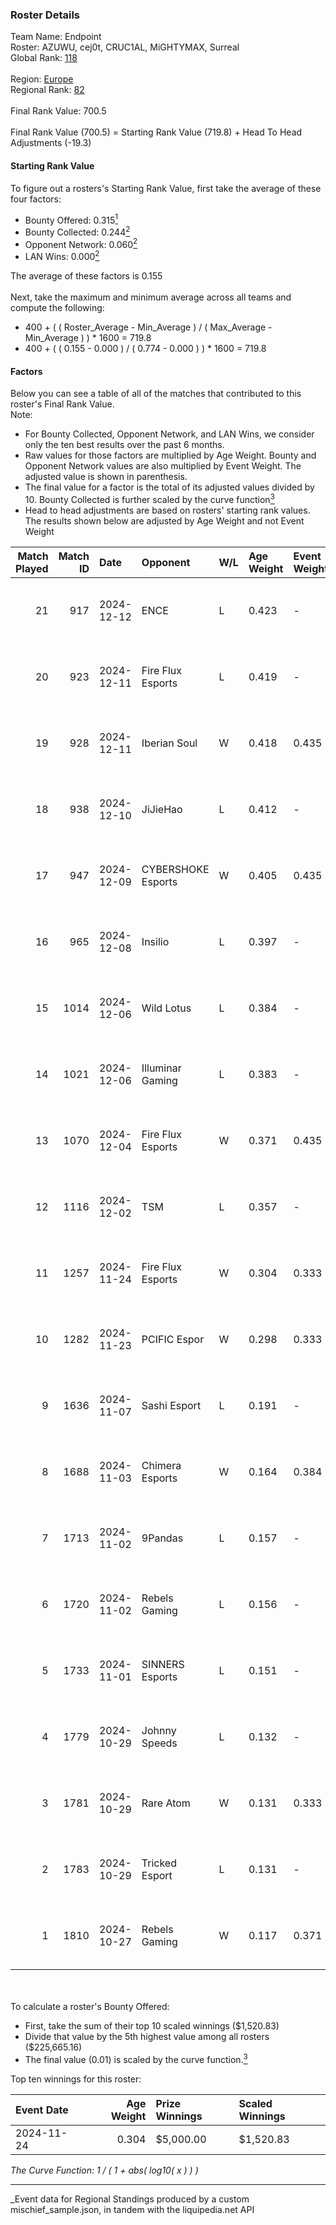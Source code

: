 ### Roster Details<br />
Team Name: Endpoint<br />
Roster: AZUWU, cej0t, CRUC1AL, MiGHTYMAX, Surreal<br />
Global Rank: [118](../../standings_global_2025_04_07.md)<br />
<br />
Region: [Europe]( ../../standings_europe_2025_04_07.md)<br />
Regional Rank: [82]( ../../standings_europe_2025_04_07.md)<br />
<br />
Final Rank Value:  700.5<br />
<br />
Final Rank Value (700.5) = Starting Rank Value (719.8) + Head To Head Adjustments (-19.3)<br />

#### Starting Rank Value<br />
To figure out a rosters's Starting Rank Value, first take the average of these four factors:<br />
- Bounty Offered: 0.315[<sup>1</sup>](#table2)
- Bounty Collected: 0.244[<sup>2</sup>](#table1)
- Opponent Network: 0.060[<sup>2</sup>](#table1)
- LAN Wins: 0.000[<sup>2</sup>](#table1)

The average of these factors is 0.155<br />
<br />
Next, take the maximum and minimum average across all teams and compute the following:<br />
- 400 + ( ( Roster_Average - Min_Average ) / ( Max_Average - Min_Average ) ) * 1600 = 719.8
- 400 + ( ( 0.155 - 0.000 ) / ( 0.774 - 0.000 ) ) * 1600 = 719.8


#### Factors<br />
Below you can see a table of all of the matches that contributed to this roster's Final Rank Value.<br />
Note:<br />

- For Bounty Collected, Opponent Network, and LAN Wins, we consider only the ten best results over the past 6 months.
- Raw values for those factors are multiplied by Age Weight. Bounty and Opponent Network values are also multiplied by Event Weight. The adjusted value is shown in parenthesis.
- The final value for a factor is the total of its adjusted values divided by 10. Bounty Collected is further scaled by the curve function[<sup>3</sup>](#curveFunction)
- Head to head adjustments are based on rosters' starting rank values. The results shown below are adjusted by Age Weight and not Event Weight
<span id="table1"></span><br />


| Match Played | Match ID | Date       | Opponent           | W/L | Age Weight | Event Weight | Bounty Collected | Opponent Network | LAN Wins  | H2H Adj. | Roster                                    |
| -: | -: | :- | :- | :- | :- | :- | :- | :- | :- | -: | :- |
|           21 |      917 | 2024-12-12 | ENCE               | L   | 0.423      | -            | -                | -                | -         |    -3.68 | AZUWU, cej0t, CRUC1AL, MiGHTYMAX, Surreal |
|           20 |      923 | 2024-12-11 | Fire Flux Esports  | L   | 0.419      | -            | -                | -                | -         |    -5.03 | AZUWU, cej0t, CRUC1AL, MiGHTYMAX, Surreal |
|           19 |      928 | 2024-12-11 | Iberian Soul       | W   | 0.418      | 0.435        | 0.011 (0.002)    | 0.638 (0.116)    | 0 (0.000) |     8.39 | AZUWU, cej0t, CRUC1AL, MiGHTYMAX, Surreal |
|           18 |      938 | 2024-12-10 | JiJieHao           | L   | 0.412      | -            | -                | -                | -         |    -9.68 | AZUWU, cej0t, CRUC1AL, MiGHTYMAX, Surreal |
|           17 |      947 | 2024-12-09 | CYBERSHOKE Esports | W   | 0.405      | 0.435        | 0.010 (0.002)    | 1.000 (0.176)    | 0 (0.000) |     8.23 | AZUWU, cej0t, CRUC1AL, MiGHTYMAX, Surreal |
|           16 |      965 | 2024-12-08 | Insilio            | L   | 0.397      | -            | -                | -                | -         |    -8.68 | AZUWU, cej0t, CRUC1AL, MiGHTYMAX, Surreal |
|           15 |     1014 | 2024-12-06 | Wild Lotus         | L   | 0.384      | -            | -                | -                | -         |    -8.13 | AZUWU, cej0t, CRUC1AL, MiGHTYMAX, Surreal |
|           14 |     1021 | 2024-12-06 | Illuminar Gaming   | L   | 0.383      | -            | -                | -                | -         |    -6.29 | AZUWU, cej0t, CRUC1AL, MiGHTYMAX, Surreal |
|           13 |     1070 | 2024-12-04 | Fire Flux Esports  | W   | 0.371      | 0.435        | 0.007 (0.001)    | 0.959 (0.155)    | 0 (0.000) |     7.06 | AZUWU, cej0t, CRUC1AL, MiGHTYMAX, Surreal |
|           12 |     1116 | 2024-12-02 | TSM                | L   | 0.357      | -            | -                | -                | -         |    -6.42 | AZUWU, cej0t, CRUC1AL, MiGHTYMAX, Surreal |
|           11 |     1257 | 2024-11-24 | Fire Flux Esports  | W   | 0.304      | 0.333        | 0.007 (0.001)    | 0.959 (0.097)    | 0 (0.000) |     5.89 | AZUWU, cej0t, CRUC1AL, MiGHTYMAX, Surreal |
|           10 |     1282 | 2024-11-23 | PCIFIC Espor       | W   | 0.298      | 0.333        | 0.002 (0.000)    | 0.000 (0.000)    | 0 (0.000) |     2.50 | AZUWU, cej0t, CRUC1AL, MiGHTYMAX, Surreal |
|            9 |     1636 | 2024-11-07 | Sashi Esport       | L   | 0.191      | -            | -                | -                | -         |    -1.80 | AZUWU, cej0t, CRUC1AL, MiGHTYMAX, Surreal |
|            8 |     1688 | 2024-11-03 | Chimera Esports    | W   | 0.164      | 0.384        | 0.014 (0.001)    | 0.375 (0.024)    | 0 (0.000) |     3.07 | AZUWU, cej0t, CRUC1AL, MiGHTYMAX, Surreal |
|            7 |     1713 | 2024-11-02 | 9Pandas            | L   | 0.157      | -            | -                | -                | -         |    -1.25 | AZUWU, cej0t, CRUC1AL, MiGHTYMAX, Surreal |
|            6 |     1720 | 2024-11-02 | Rebels Gaming      | L   | 0.156      | -            | -                | -                | -         |    -2.73 | AZUWU, cej0t, CRUC1AL, MiGHTYMAX, Surreal |
|            5 |     1733 | 2024-11-01 | SINNERS Esports    | L   | 0.151      | -            | -                | -                | -         |    -1.75 | AZUWU, cej0t, CRUC1AL, MiGHTYMAX, Surreal |
|            4 |     1779 | 2024-10-29 | Johnny Speeds      | L   | 0.132      | -            | -                | -                | -         |    -1.68 | AZUWU, cej0t, CRUC1AL, MiGHTYMAX, Surreal |
|            3 |     1781 | 2024-10-29 | Rare Atom          | W   | 0.131      | 0.333        | 0.027 (0.001)    | 0.439 (0.019)    | 0 (0.000) |     2.69 | AZUWU, cej0t, CRUC1AL, MiGHTYMAX, Surreal |
|            2 |     1783 | 2024-10-29 | Tricked Esport     | L   | 0.131      | -            | -                | -                | -         |    -1.71 | AZUWU, cej0t, CRUC1AL, MiGHTYMAX, Surreal |
|            1 |     1810 | 2024-10-27 | Rebels Gaming      | W   | 0.117      | 0.371        | 0.003 (0.000)    | 0.262 (0.011)    | 0 (0.000) |     1.63 | AZUWU, cej0t, CRUC1AL, MiGHTYMAX, Surreal |

<br />
<span id="table2"></span><br />
To calculate a roster's Bounty Offered:<br />

- First, take the sum of their top 10 scaled winnings ($1,520.83)
- Divide that value by the 5th highest value among all rosters ($225,665.16)
- The final value (0.01) is scaled by the curve function.[<sup>3</sup>](#curveFunction)

Top ten winnings for this roster:<br />

| Event Date | Age Weight | Prize Winnings | Scaled Winnings |
| :- | -: | :- | :- |
| 2024-11-24 |      0.304 | $5,000.00      | $1,520.83       |


<span id="curveFunction"></span>_The Curve Function: 1 / ( 1 + abs( log10( x ) ) )_<br />

---
_Event data for Regional Standings produced by a custom mischief_sample.json, in tandem with the liquipedia.net API<br />
